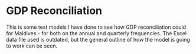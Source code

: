 # GDP Reconciliation

This is some test models I have done to see how GDP reconciliation could for Maldives - for both on the annual and quarterly frequencies. The Excel data file used is outdated, but the general outline of how the model is going to work can be seen.
